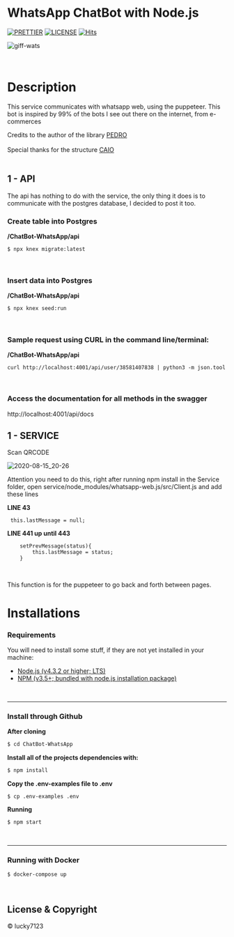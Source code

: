 # WhatsApp ChatBot with Node.js

[![PRETTIER](https://img.shields.io/badge/code_style-prettier-ff69b4.svg?style=flat-square)](https://gitter.im/jlongster/prettie)
[![LICENSE](https://img.shields.io/github/license/arshadkazmi42/awesome-github-init.svg)](https://github.com/arshadkazmi42/awesome-github-init/LICENSE)
[![Hits](https://hits.seeyoufarm.com/api/count/incr/badge.svg?url=https%3A%2F%2Fgithub.com%2Flucioerlan%2FWhatsapp-Chatbot&count_bg=%23E71A18&title_bg=%23555555&icon=dependabot.svg&icon_color=%23E7E7E7&title=views&edge_flat=false)](https://hits.seeyoufarm.com)

![giff-wats](https://user-images.githubusercontent.com/67064886/90330135-d3c60780-df80-11ea-838c-f49bf15458b8.gif)

<br>

# Description 

This service communicates with whatsapp web, using the puppeteer. This bot is inspired by 99% of the bots I see out there on the internet, from e-commerces

 Credits to the author of the library [PEDRO](https://github.com/pedroslopez)  
 <br>
Special thanks for the structure [CAIO](https://github.com/caioagiani)
<br><br>


## 1 - API

The api has nothing to do with the service, the only thing it does is to communicate with the postgres database, I decided to post it too.

### Create table into Postgres

**/ChatBot-WhatsApp/api** 
```sh
$ npx knex migrate:latest
```
<br>



### Insert data into Postgres

**/ChatBot-WhatsApp/api** 
```sh
$ npx knex seed:run
```
<br>


### Sample request using CURL in the command line/terminal:

**/ChatBot-WhatsApp/api** 
```
curl http://localhost:4001/api/user/38581407838 | python3 -m json.tool
```
<br>


### Access the documentation for all methods in the swagger

 http://localhost:4001/api/docs
<br>


## 1 - SERVICE

Scan QRCODE

![2020-08-15_20-26](https://user-images.githubusercontent.com/67064886/90330116-c27cfb00-df80-11ea-8c57-0409cccd15dc.png)


Attention you need to do this, right after running npm install in the Service folder, open service/node_modules/whatsapp-web.js/src/Client.js and add these lines

**LINE 43**  
```
 this.lastMessage = null;
```

**LINE 441 up until 443** 
```
    setPrevMessage(status){
        this.lastMessage = status;
    }
```
<br>

This function is for the puppeteer to go back and forth between pages.



# Installations

### Requirements

You will need to install some stuff, if they are not yet installed in your machine:

* [Node.js (v4.3.2 or higher; LTS)](http://nodejs.org)
* [NPM (v3.5+; bundled with node.js installation package)](https://docs.npmjs.com/getting-started/installing-node#updating-npm)
<br>

---

### Install through Github

**After cloning**

```bash
$ cd ChatBot-WhatsApp
```

**Install all of the projects dependencies with:**

```bash
$ npm install

```

**Copy the .env-examples file to .env**

```
$ cp .env-examples .env
```

**Running**

```bash
$ npm start

```
<br>


---

### Running with Docker

```
$ docker-compose up
```
<br>

## License & Copyright 
© lucky7123
